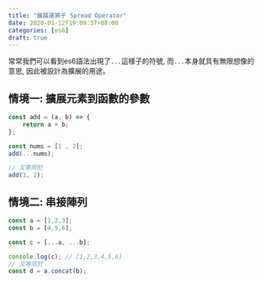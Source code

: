 ```yaml
---
title: "擴展運算子 Spread Operator"
date: 2020-01-12T19:09:37+08:00
categories: [es6]
draft: true
---
```


<!--more-->

常常我們可以看到es6語法出現了`...`這樣子的符號, 而`...`本身就具有無限想像的意思, 因此被設計為擴展的用途。

## 情境一: 擴展元素到函數的參數

```javascript
const add = (a, b) => {
    return a + b;
};

const nums = [1 , 2];
add(...nums);

// 又等同於
add(1, 2);
```

## 情境二: 串接陣列

```javascript
const a = [1,2,3];
const b = [4,5,6];

const c = [...a, ...b];

console.log(c); // [1,2,3,4,5,6]
// 又等同於
const d = a.concat(b);
```